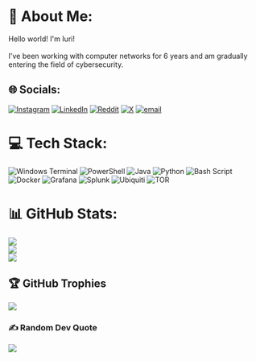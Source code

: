 # 💫 About Me:
Hello world! I'm Iuri!<br><br>I've been working with computer networks for 6 years and am gradually entering the field of cybersecurity. 


## 🌐 Socials:
[![Instagram](https://img.shields.io/badge/Instagram-%23E4405F.svg?logo=Instagram&logoColor=white)](https://instagram.com/@tavares.c_) [![LinkedIn](https://img.shields.io/badge/LinkedIn-%230077B5.svg?logo=linkedin&logoColor=white)](https://www.linkedin.com/in/iuri-costa-ba6365230/) [![Reddit](https://img.shields.io/badge/Reddit-%23FF4500.svg?logo=Reddit&logoColor=white)](https://reddit.com/user/iury0) [![X](https://img.shields.io/badge/X-black.svg?logo=X&logoColor=white)](https://x.com/1iurizera) [![email](https://img.shields.io/badge/Email-D14836?logo=gmail&logoColor=white)](mailto:iuri.j.t@outlook.com) 

# 💻 Tech Stack:
![Windows Terminal](https://img.shields.io/badge/Windows%20Terminal-%234D4D4D.svg?style=for-the-badge&logo=windows-terminal&logoColor=white) ![PowerShell](https://img.shields.io/badge/PowerShell-%235391FE.svg?style=for-the-badge&logo=powershell&logoColor=white) ![Java](https://img.shields.io/badge/java-%23ED8B00.svg?style=for-the-badge&logo=openjdk&logoColor=white) ![Python](https://img.shields.io/badge/python-3670A0?style=for-the-badge&logo=python&logoColor=ffdd54) ![Bash Script](https://img.shields.io/badge/bash_script-%23121011.svg?style=for-the-badge&logo=gnu-bash&logoColor=white) ![Docker](https://img.shields.io/badge/docker-%230db7ed.svg?style=for-the-badge&logo=docker&logoColor=white) ![Grafana](https://img.shields.io/badge/grafana-%23F46800.svg?style=for-the-badge&logo=grafana&logoColor=white) ![Splunk](https://img.shields.io/badge/splunk-%23000000.svg?style=for-the-badge&logo=splunk&logoColor=white) ![Ubiquiti](https://img.shields.io/badge/ubiquiti-%230559C9.svg?style=for-the-badge&logo=ubiquiti&logoColor=white) ![TOR](https://img.shields.io/badge/tor-%237E4798.svg?style=for-the-badge&logo=tor-project&logoColor=white)
# 📊 GitHub Stats:
![](https://github-readme-stats.vercel.app/api?username=iury0&theme=dark&hide_border=false&include_all_commits=false&count_private=false)<br/>
![](https://nirzak-streak-stats.vercel.app/?user=iury0&theme=dark&hide_border=false)<br/>
![](https://github-readme-stats.vercel.app/api/top-langs/?username=iury0&theme=dark&hide_border=false&include_all_commits=false&count_private=false&layout=compact)

## 🏆 GitHub Trophies
![](https://github-profile-trophy.vercel.app/?username=iury0&theme=radical&no-frame=false&no-bg=true&margin-w=4)

### ✍️ Random Dev Quote
![](https://quotes-github-readme.vercel.app/api?type=horizontal&theme=dark)

<!-- Proudly created with GPRM ( https://gprm.itsvg.in ) -->
